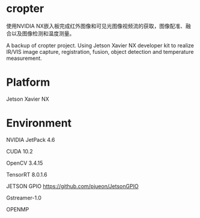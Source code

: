 # cropter
使用NVIDIA NX嵌入板完成红外图像和可见光图像视频流的获取，图像配准、融合以及图像检测和温度测量。

A backup of cropter project. Using Jetson Xavier NX developer kit to realize IR/VIS image capture, registration, fusion, object detection and temperature measurement. 

# Platform
Jetson Xavier NX

# Environment
NVIDIA JetPack 4.6

CUDA 10.2

OpenCV 3.4.15

TensorRT 8.0.1.6

JETSON GPIO https://github.com/pjueon/JetsonGPIO

Gstreamer-1.0

OPENMP

